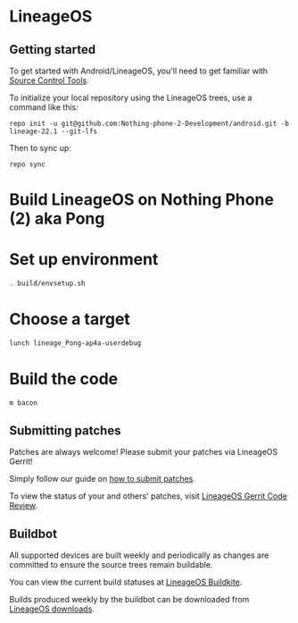 LineageOS
===========

Getting started
---------------

To get started with Android/LineageOS, you'll need to get familiar with [Source Control Tools](https://source.android.com/setup/develop).

To initialize your local repository using the LineageOS trees, use a command like this:
```
repo init -u git@github.com:Nothing-phone-2-Development/android.git -b lineage-22.1 --git-lfs
```
Then to sync up:
```
repo sync
```

# Build LineageOS on Nothing Phone (2) aka Pong

# Set up environment
```bash
. build/envsetup.sh
```
# Choose a target
```bash
lunch lineage_Pong-ap4a-userdebug
```
# Build the code
```bash
m bacon
```


Submitting patches
------------------
Patches are always welcome! Please submit your patches via LineageOS Gerrit!

Simply follow our guide on [how to submit patches](https://wiki.lineageos.org/submitting-patch-howto.html).

To view the status of your and others' patches, visit [LineageOS Gerrit Code Review](https://review.lineageos.org/).


Buildbot
--------

All supported devices are built weekly and periodically as changes are committed to ensure the source trees remain buildable.

You can view the current build statuses at [LineageOS Buildkite](https://buildkite.com/lineageos).

Builds produced weekly by the buildbot can be downloaded from [LineageOS downloads](https://download.lineageos.org/).
